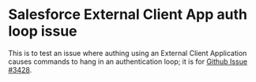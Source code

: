 # Salesforce External Client App auth loop issue

This is to test an issue where authing using an External Client Application causes commands to hang in an authentication loop; it is for [Github Issue #3428](https://github.com/forcedotcom/cli/issues/3428).
